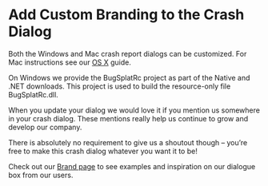 # Add Custom Branding to the Crash Dialog

Both the Windows and Mac crash report dialogs can be customized. For Mac instructions see our [OS X](https://www.bugsplat.com/docs/sdk/os-x) guide.

On Windows we provide the BugSplatRc project as part of the Native and .NET downloads. This project is used to build the resource-only file BugSplatRc.dll.

When you update your dialog we would love it if you mention us somewhere in your crash dialog. These mentions really help us continue to grow and develop our company.

There is absolutely no requirement to give us a shoutout though – you’re free to make this crash dialog whatever you want it to be!

Check out our [Brand page](https://www.bugsplat.com/brand#crash-dialog) to see examples and inspiration on our dialogue box from our users.

